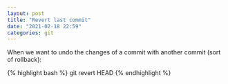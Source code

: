 ```yaml
---
layout: post
title: "Revert last commit"
date: "2021-02-18 22:59"
categories: git
---
```


When we want to undo the changes of a commit with another commit (sort of rollback):

{% highlight bash %}
git revert HEAD
{% endhighlight %}
